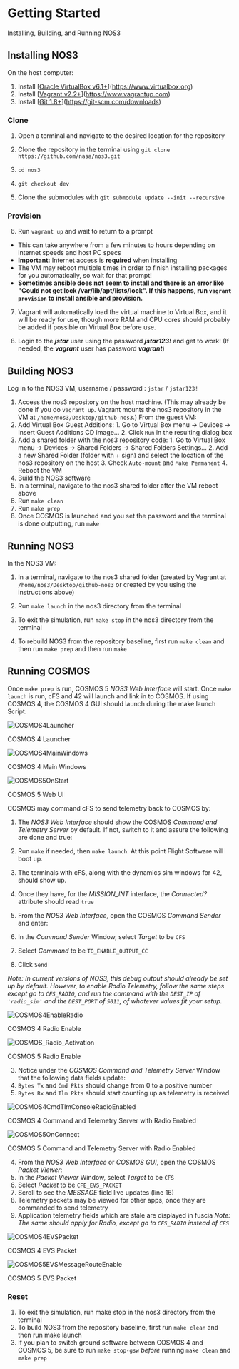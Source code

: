 # Getting Started

Installing, Building, and Running NOS3

## Installing NOS3

On the host computer:

1. Install [[Oracle VirtualBox v6.1+](https://www.virtualbox.org/)](https://www.virtualbox.org)
2. Install [[Vagrant v2.2+](https://www.vagrantup.com/)](https://www.vagrantup.com)
3. Install [[Git 1.8+](https://git-scm.com/downloads)](https://git-scm.com/downloads)

### Clone

1. Open a terminal and navigate to the desired location for the repository
  
2. Clone the repository in the terminal using `git clone https://github.com/nasa/nos3.git`
  
3. `cd nos3`
  
4. `git checkout dev`
  
5. Clone the submodules with `git submodule update --init --recursive`
  
### Provision
  
6. Run `vagrant up` and wait to return to a prompt
  
  - This can take anywhere from a few minutes to hours depending on internet speeds and host PC specs
  - **Important:** Internet access is **required** when installing
  - The VM may reboot multiple times in order to finish installing packages for you automatically, so wait for that prompt!
  - **Sometimes ansible does not seem to install and there is an error like "Could not get lock /var/lib/apt/lists/lock". If this happens, run `vagrant provision` to install ansible and provision.**
7. Vagrant will automatically load the virtual machine to Virtual Box, and it will be ready for use, though more RAM and CPU cores should probably be added if possible on Virtual Box before use.
  
8. Login to the **_jstar_** user using the password **_jstar123!_** and get to work! (If needed, the **_vagrant_** user has password **_vagrant_**)
  

## Building NOS3

Log in to the NOS3 VM, username / password : `jstar` / `jstar123!`

1. Access the nos3 repository on the host machine. (This may already be done if you do `vagrant up`. Vagrant mounts the nos3 repository in the VM at `/home/nos3/Desktop/github-nos3`.) From the guest VM:
  1. Add Virtual Box Guest Additions:
    1. Go to Virtual Box menu -> Devices -> Insert Guest Additions CD image...
    2. Click `Run` in the resulting dialog box
  2. Add a shared folder with the nos3 repository code:
    1. Go to Virtual Box menu -> Devices -> Shared Folders -> Shared Folders Settings...
    2. Add a new Shared Folder (folder with + sign) and select the location of the nos3 repository on the host
    3. Check `Auto-mount` and `Make Permanent`
    4. Reboot the VM
2. Build the NOS3 software
  1. In a terminal, navigate to the nos3 shared folder after the VM reboot above
  2. Run `make clean`
  3. Run `make prep`
  4. Once COSMOS is launched and you set the password and the terminal is done outputting, run `make`

## Running NOS3

In the NOS3 VM:

1. In a terminal, navigate to the nos3 shared folder (created by Vagrant at `/home/nos3/Desktop/github-nos3` or created by you using the instructions above)
2. Run `make launch` in the nos3 directory from the terminal
  
3. To exit the simulation, run `make stop` in the nos3 directory from the terminal
4. To rebuild NOS3 from the repository baseline, first run `make clean` and then run `make prep` and then run `make`

## Running COSMOS

Once `make prep` is run, COSMOS 5 _NOS3 Web Interface_ will start. Once `make launch` is run, cFS and 42 will launch and link in to COSMOS. If using COSMOS 4, the COSMOS 4 GUI should launch during the make launch Script.

![COSMOS4Launcher](./_static/NOS3-COSMOS-Launcher.png)

COSMOS 4 Launcher

![COSMOS4MainWindows](./_static/COSMOS4_Main_Windows.png)

COSMOS 4 Main Windows

![COSMOS5OnStart](./_static/COSMOS5_On_Start.png)

COSMOS 5 Web UI

COSMOS may command cFS to send telemetry back to COSMOS by:

1. The _NOS3 Web Interface_ should show the COSMOS _Command and Telemetry Server_ by default. If not, switch to it and assure the following are done and true:
  1. Run `make` if needed, then `make launch`. At this point Flight Software will boot up.
  2. The terminals with cFS, along with the dynamics sim windows for 42, should show up.
  3. Once they have, for the _MISSION_INT_ interface, the _Connected?_ attribute should read `true`
   
2. From the _NOS3 Web Interface_, open the COSMOS _Command Sender_ and enter:
  1. In the _Command Sender_ Window, select _Target_ to be `CFS`
  2. Select _Command_ to be `TO_ENABLE_OUTPUT_CC`
  3. Click `Send`

  _Note: In current versions of NOS3, this debug output should already be set up by default. However, to enable Radio Telemetry, follow the same steps 
except go to `CFS_RADIO`, and run the command with the `DEST_IP` of `'radio_sim'` and the `DEST_PORT` of `5011`, of whatever values fit your setup._ 
   
![COSMOS4EnableRadio](./_static/COSMOS4_Enable_Radio.png)

COSMOS 4 Radio Enable

![COSMOS_Radio_Activation](./_static/COSMOS5_Radio_Active.png)

COSMOS 5 Radio Enable

3. Notice under the _COSMOS Command and Telemetry Server_ Window that the following data fields update:
  1. `Bytes Tx` and `Cmd Pkts` should change from 0 to a positive number
  2. `Bytes Rx` and `Tlm Pkts` should start counting up as telemetry is received

![COSMOS4CmdTlmConsoleRadioEnabled](./_static/COSMOS4_Radio_Enabled.png)

COSMOS 4 Command and Telemetry Server with Radio Enabled

![COSMOS5OnConnect](./_static/COSMOS5_Connect.png)

COSMOS 5 Command and Telemetry Server with Radio Enabled

4. From the _NOS3 Web Interface_ or _COSMOS GUI_, open the COSMOS _Packet Viewer_:
  1. In the _Packet Viewer_ Window, select _Target_ to be `CFS`
  2. Select _Packet_ to be `CFE_EVS_PACKET`
  3. Scroll to see the _MESSAGE_ field live updates (line 16)
  4. Telemetry packets may be viewed for other apps, once they are commanded to send telemetry
  5. Application telemetry fields which are stale are displayed in fuscia
  _Note: The same should apply for Radio, except go to `CFS_RADIO` instead of `CFS`_

![COSMOS4EVSPacket](./_static/COSMOS4_EVS.png)

COSMOS 4 EVS Packet

![COSMOS5EVSMessageRouteEnable](./_static/COSMOS5_EVS.png)

COSMOS 5 EVS Packet

### Reset

1. To exit the simulation, run make stop in the nos3 directory from the terminal
2. To build NOS3 from the repository baseline, first run `make clean` and then run make launch
3. If you plan to switch ground software between COSMOS 4 and COSMOS 5, be sure to run `make stop-gsw` *before* running `make clean` and `make prep`